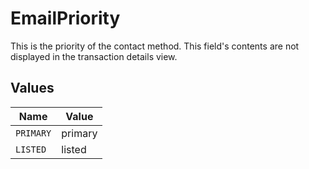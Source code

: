 # EmailPriority

This is the priority of the contact method. This field's contents are not displayed in the transaction details view.


## Values

| Name      | Value     |
| --------- | --------- |
| `PRIMARY` | primary   |
| `LISTED`  | listed    |